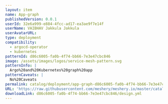 ```yaml
---
layout: item
name: App-graph
publishedVersion: 0.0.1
userId: 32e6a999-e884-4fcc-ad17-ea3ae9f7e14f
userName: VAIBHAV Jakkula Jakkula
userAvatarURL:
type: deployment
compatibility:
  - argocd-operator
  - kubernetes
patternId: d86c6005-fa0b-4f74-bb66-7e3e47cbc846
image: /assets/images/logos/service-mesh-pattern.svg
patternInfo: |
  Argo%20and%20Kubernetes%20graph%20app
patternCaveats: |
  No%20Caveats
permalink: catalog/deployment/app-graph-d86c6005-fa0b-4f74-bb66-7e3e47cbc846.html
URL: 'https://raw.githubusercontent.com/meshery/meshery.io/master/catalog/d86c6005-fa0b-4f74-bb66-7e3e47cbc846/0.0.1/design.yml'
downloadLink: d86c6005-fa0b-4f74-bb66-7e3e47cbc846/design.yml
---
```

